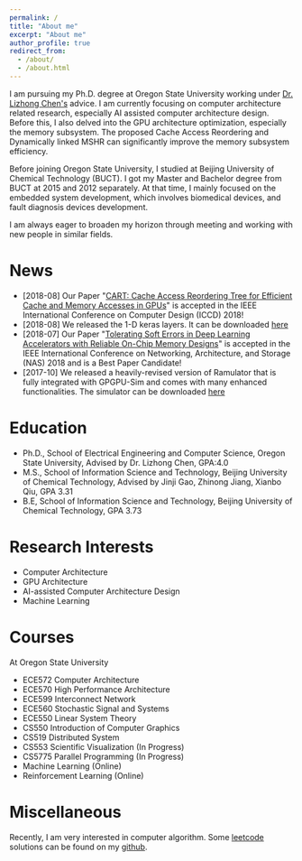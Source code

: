 ```yaml
---
permalink: /
title: "About me"
excerpt: "About me"
author_profile: true
redirect_from: 
  - /about/
  - /about.html
---
```


I am pursuing my Ph.D. degree at Oregon State University working under [Dr. Lizhong Chen's](http://web.engr.oregonstate.edu/~chenliz/) advice. I am currently focusing on computer architecture related research, especially AI assisted computer architecture design. Before this, I also delved into the GPU architecture optimization, especially the memory subsystem. The proposed Cache Access Reordering and Dynamically linked MSHR can significantly improve the memory subsystem efficiency. 

Before joining Oregon State University, I studied at Beijing University of Chemical Technology (BUCT). I got my Master and Bachelor degree from BUCT at 2015 and 2012 separately. At that time, I mainly focused on the embedded system development, which involves biomedical devices, and fault diagnosis devices development.

I am always eager to broaden my horizon through meeting and working with new people in similar fields. 

News
======
* [2018-08] Our Paper "[CART: Cache Access Reordering Tree for Efficient Cache and Memory Accesses in GPUs](https://ieeexplore.ieee.org/abstract/document/8615696)" is accepted in the IEEE International Conference on Computer Design (ICCD) 2018!
* [2018-08] We released the 1-D keras layers. It can be downloaded [here](https://github.com/gyb1325/Quantized_1D_layers_keras)
* [2018-07] Our Paper "[Tolerating Soft Errors in Deep Learning Accelerators with Reliable On-Chip Memory Designs](https://ieeexplore.ieee.org/abstract/document/8515692)" is accepted in the IEEE International Conference on Networking, Architecture, and Storage (NAS) 2018 and is a Best Paper Candidate!
* [2017-10] We released a heavily-revised version of Ramulator that is fully integrated with GPGPU-Sim and comes with many enhanced functionalities. The simulator can be downloaded [here](https://github.com/OSU-STARLAB/GPGPU-Ramulator-Simulator)

Education
======
* Ph.D., School of Electrical Engineering and Computer Science, Oregon State University, Advised by Dr. Lizhong Chen, GPA:4.0
* M.S., School of Information Science and Technology, Beijing University of Chemical Technology, Advised by Jinji Gao, Zhinong Jiang, Xianbo Qiu, GPA 3.31
* B.E, School of Information Science and Technology, Beijing University of Chemical Technology, GPA 3.73

Research Interests
======
* Computer Architecture
* GPU Architecture
* AI-assisted Computer Architecture Design
* Machine Learning
  
Courses
======
At Oregon State University
* ECE572 Computer Architecture
* ECE570 High Performance Architecture
* ECE599 Interconnect Network
* ECE560 Stochastic Signal and Systems 
* ECE550 Linear System Theory
* CS550 Introduction of Computer Graphics
* CS519 Distributed System
* CS553 Scientific Visualization (In Progress)
* CS5775 Parallel Programming (In Progress)
* Machine Learning (Online)
* Reinforcement Learning (Online) 

Miscellaneous
======
Recently, I am very interested in computer algorithm. Some [leetcode](https://leetcode.com/) solutions can be found on my [github](https://github.com/gyb1325/leetcode).   